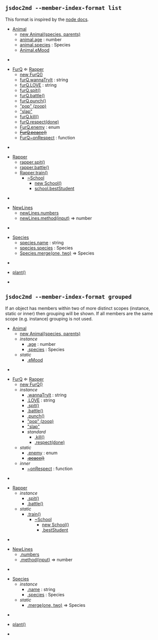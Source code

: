 ## `jsdoc2md --member-index-format list`
This format is inspired by the [node docs](http://nodejs.org/api/).

* [Animal](#Animal)
    * [new Animal(species, parents)](#new_Animal_new)
    * [animal.age](#Animal+age) : number
    * [animal.species](#Animal+species) : Species
    * [Animal.eMood](#Animal.eMood)

-

* [FurQ](#FurQ) ⇐ [Rapper](#markdown-header-rapper)
    * [new FurQ()](#new_FurQ_new)
    * [furQ.wannaTryIt](#FurQ+wannaTryIt) : string
    * [furQ.LOVE](#FurQ+LOVE) : string
    * [furQ.spit()](#FurQ+spit)
    * [furQ.battle()](#Rapper+battle)
    * [furQ.punch()](#FurQ+punch)
    * ["pop" (zoop)](#FurQ+event_pop)
    * ["slap"](#FurQ+event_slap)
    * [furQ.kill()](#FurQ+kill)
    * [furQ.respect(done)](#FurQ+respect)
    * [FurQ.enemy](#FurQ.enemy) : enum
    * ~~[FurQ.peace()](#FurQ.peace)~~
    * [FurQ~onRespect](#FurQ..onRespect) : function

-

* [Rapper](#Rapper)
    * [rapper.spit()](#Rapper+spit)
    * [rapper.battle()](#Rapper+battle)
    * [Rapper.train()](#Rapper.train)
        * [~School](#Rapper.train..School)
            * [new School()](#new_Rapper.train..School_new)
            * [school.bestStudent](#Rapper.train..School+bestStudent)

-

* [NewLines](#NewLines)
    * [newLines.numbers](#NewLines+numbers)
    * [newLines.method(input)](#NewLines+method) ⇒ number

-

* [Species](#Species)
    * [species.name](#Species+name) : string
    * [species.species](#Species+species) : Species
    * [Species.merge(one, two)](#Species.merge) ⇒ Species

-

* [plant()](#plant)

-


## `jsdoc2md --member-index-format grouped`
If an object has members within two of more distinct scopes (instance, static or inner) then grouping will be shown. If all members are the same scope (e.g. instance) grouping is not used.

* [Animal](#markdown-header-animal)
    * [new Animal(species, parents)](#markdown-header-new-animalspecies-parents)
    * _instance_
        * [.age](#markdown-header-animalage-number) : number
        * [.species](#markdown-header-animalspecies-species) : Species
    * _static_
        * [.eMood](#markdown-header-animalemood)

-

* [FurQ](#markdown-header-furq-rapper) ⇐ [Rapper](#markdown-header-rapper)
    * [new FurQ()](#markdown-header-new-furq)
    * _instance_
        * [.wannaTryIt](#markdown-header-furqwannatryit-string) : string
        * [.LOVE](#markdown-header-furqlove-string) : string
        * [.spit()](#markdown-header-furqspit)
        * [.battle()](#markdown-header-furqbattle)
        * [.punch()](#markdown-header-furqpunch)
        * ["pop" (zoop)](#markdown-header-popzoop)
        * ["slap"](#markdown-header-slap)
        * _standard_
            * [.kill()](#markdown-header-furqkill)
            * [.respect(done)](#markdown-header-furqrespectdone)
    * _static_
        * [.enemy](#markdown-header-furqenemy-enum) : enum
        * ~~[.peace()](#markdown-header-furqpeace)~~
    * _inner_
        * [~onRespect](#markdown-header-furqonrespect-function) : function

-

* [Rapper](#markdown-header-rapper)
    * _instance_
        * [.spit()](#markdown-header-rapperspit)
        * [.battle()](#markdown-header-rapperbattle)
    * _static_
        * [.train()](#markdown-header-rappertrain)
            * [~School](#markdown-header-trainschool)
                * [new School()](#markdown-header-new-school)
                * [.bestStudent](#markdown-header-schoolbeststudent)

-

* [NewLines](#markdown-header-newlines)
    * [.numbers](#markdown-header-newlinesnumbers)
    * [.method(input)](#markdown-header-newlinesmethodinput-number) ⇒ number

-

* [Species](#markdown-header-species)
    * _instance_
        * [.name](#markdown-header-speciesname-string) : string
        * [.species](#markdown-header-speciesspecies-species) : Species
    * _static_
        * [.merge(one, two)](#markdown-header-speciesmergeone-two-species) ⇒ Species

-

* [plant()](#markdown-header-plant)

-

